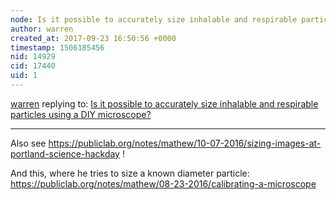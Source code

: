 ```yaml
---
node: Is it possible to accurately size inhalable and respirable particles using a DIY microscope?
author: warren
created_at: 2017-09-23 16:50:56 +0000
timestamp: 1506185456
nid: 14929
cid: 17440
uid: 1
---
```




[warren](../profile/warren) replying to: [Is it possible to accurately size inhalable and respirable particles using a DIY microscope?](../notes/gretchengehrke/09-21-2017/is-it-possible-to-accurately-size-inhalable-and-respirable-particles-using-a-diy-microscope)

----
Also see https://publiclab.org/notes/mathew/10-07-2016/sizing-images-at-portland-science-hackday !

And this, where he tries to size a known diameter particle: https://publiclab.org/notes/mathew/08-23-2016/calibrating-a-microscope
